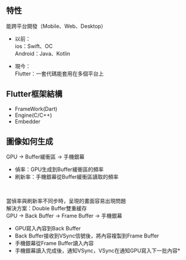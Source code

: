 ## 特性
能跨平台開發（Mobile、Web、Desktop）

* 以前：<br>
ios：Swift、OC<br>
Android：Java、Kotlin

* 現今：<br>
Flutter：一套代碼能套用在多個平台上

## Flutter框架結構
* FrameWork(Dart)
* Engine(C/C++)
* Embedder

## 圖像如何生成
GPU -> Buffer緩衝區 -> 手機銀幕
* 偵率：GPU生成到Buffer緩衝區的頻率
* 刷新率：手機銀幕從Buffer緩衝區讀取的頻率
<br>

當偵率與刷新率不同步時，呈現的畫面容易出現問題<br>
解決方案：Double Buffer雙重緩存<br>
GPU -> Back Buffer -> Frame Buffer -> 手機銀幕
* GPU寫入內容到Back Buffer
* Back Buffer接收到VSync信號後，將內容複製到Frame Buffer
* 手機銀幕從Frame Buffer讀入內容
* 手機銀幕讀入完成後，通知VSync，VSync在通知GPU寫入下一批內容* 
